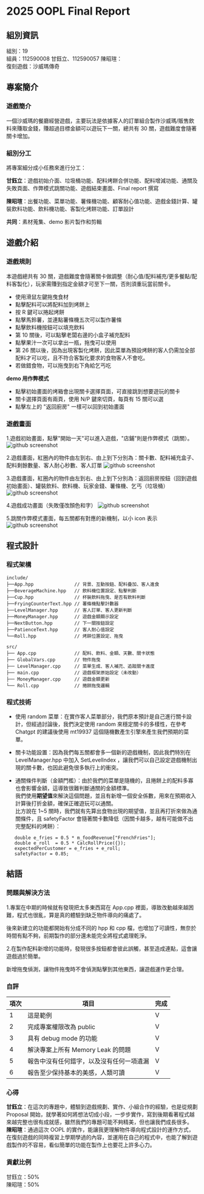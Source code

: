 # 2025 OOPL Final Report

## 組別資訊

組別：19  
組員：112590008 甘鈺立、112590057 陳昭瑄：  
復刻遊戲：沙威瑪傳奇

## 專案簡介

### 遊戲簡介
一個沙威瑪的餐廳經營遊戲，主要玩法是依據客人的訂單組合製作沙威瑪/販售飲料來賺取金錢，賺超過目標金額可以遊玩下一關，總共有 30 關，遊戲難度會隨著關卡增加。  

### 組別分工
將專案細分成小任務來進行分工：  

**甘鈺立**：遊戲初始介面、垃圾桶功能、配料烤餅合併功能、配料增減功能、通關及失敗頁面、作弊模式跳關功能、遊戲結束畫面、Final report 撰寫 

**陳昭瑄**：出餐功能、菜單功能、薯條機功能、顧客耐心值功能、遊戲金錢計算、罐裝飲料功能、飲料機功能、客製化烤餅功能、訂單設計  

**共同**：素材蒐集、demo 影片製作和剪輯

## 遊戲介紹
### 遊戲規則
本遊戲總共有 30 關，遊戲難度會隨著關卡做調整（耐心值/配料補充/更多餐點/配料客製化），玩家需賺到指定金額才可至下一關，否則須重玩當前關卡。
- 使用滑鼠左鍵拖曳食材
- 點擊配料可以將配料加到烤餅上
- 按 R 鍵可以捲起烤餅
- 點擊馬鈴薯，並連點薯條機五次可以製作薯條
- 點擊飲料機按鈕可以填充飲料
- 第 10 關後，可以點擊老闆右邊的小盒子補充配料
- 點擊果汁一次可以拿出一瓶，拖曳可以使用
- 第 26 關以後，因為出現客製化烤餅，因此菜單為預設烤餅的客人仍需加全部配料才可以吃，且不符合客製化要求的食物客人不會吃。
- 若做錯食物，可以拖曳到右下角給乞丐吃

**demo 用作弊模式**
- 點擊初始畫面的烤箱會出現關卡選擇頁面，可直接跳到想要遊玩的關卡
- 關卡選擇頁面有兩頁，使用 N/P 鍵來切頁，每頁有 15 關可以選
- 點擊左上的 "返回廚房" 一樣可以回到初始畫面

### 遊戲畫面

1.遊戲初始畫面，點擊"開始一天"可以進入遊戲，"店鋪"則是作弊模式（跳關）。
![github screenshot](https://raw.githubusercontent.com/yulikan/ShawarmaImage/master/homePage1.png)  

2.遊戲畫面，紅圈內的物件由左到右、由上到下分別為：關卡數、配料補充盒子、配料剩餘數量、客人耐心秒數、客人訂單
![github screenshot](https://raw.githubusercontent.com/yulikan/ShawarmaImage/master/GameScreenshot1.png)  

3.遊戲畫面，紅圈內的物件由左到右、由上到下分別為：返回廚房按鈕（回到遊戲初始畫面）、罐裝飲料、飲料機、玩家金錢、薯條機、乞丐（垃圾桶）
![github screenshot](https://raw.githubusercontent.com/yulikan/ShawarmaImage/master/GameScreenshot2.png)  

4.遊戲成功畫面（失敗僅改顏色和字）
![github screenshot](https://raw.githubusercontent.com/yulikan/ShawarmaImage/master/GameWinScreenshot.png) 

5.跳關作弊模式畫面，每五關都有對應的新機制，以小 icon 表示
![github screenshot](https://raw.githubusercontent.com/yulikan/ShawarmaImage/master/GameCheatScreenshot1.png) 

## 程式設計

### 程式架構
```text
include/  
├──App.hpp               // 背景、互動按鈕、配料疊加、客人進食
├──BeverageMachine.hpp   // 飲料機位置設定、點擊判斷
├──Cup.hpp               // 杯裝飲料拖曳、是否有飲料判斷
├──FryingCounterText.hpp // 薯條機點擊計數器  
├──LevelManager.hpp      // 客人訂單、客人更新判斷
├──MoneyManager.hpp      // 遊戲金額顯示設定
├──NextButton.hpp        // 下一關按鈕設定
├──PatienceText.hpp      // 客人耐心值設定
└──Roll.hpp              // 烤餅位置設定、拖曳

src/
├── App.cpp              // 配料、飲料、金額、天數、關卡狀態
├── GlobalVars.cpp       // 物件拖曳
├── LevelManager.cpp     // 菜單生成、客人補充、追蹤關卡進度
├── main.cpp             // 遊戲框架原始設定（未改動）
├── MoneyManager.cpp     // 遊戲金額更新
└── Roll.cpp             // 捲餅拖曳邏輯
```

### 程式技術
- 使用 random 菜單：在實作客人菜單部分，我們原本預計是自己進行關卡設計，但經過討論後，我們決定使用 random 來穩定關卡的多樣性，在參考 Chatgpt 的建議後使用 mt19937 這個隨機數產生引擎來產生我們預期的菜單。
- 關卡功能設置：因為我們每五關都會多一個新的遊戲機制，因此我們特別在 LevelManager.hpp 中加入 SetLevelIndex ，讓我們可以自己設定遊戲機制出現的關卡數，也因此避免很多執行上的衝突。

- 通關條件判斷（金額門檻）：由於我們的菜單是隨機的，且捲餅上的配料多寡也會影響金額，這導致很難判斷通關的金額標準。  
我們使用**期望值**來解決這個問題，並且有新增一個安全係數，用來在預期收入計算後打折金額，確保正確遊玩可以通關。  
比方說在 1~5 關時，我們就有先算出食物出現的期望值，並且再打折來做為通關條件，且 safetyFactor 會隨著關卡數降低（因關卡越多，越有可能做不出完整配料的烤餅）：  
```
   double e_fries = 0.5 * m_foodRevenue["FrenchFries"];  
   double e_roll  = 0.5 * CalcRollPrice({});
   expectedPerCustomer = e_fries + e_roll;
   safetyFactor = 0.85;
```


## 結語

### 問題與解決方法
1.專案在中期的時候就有發現把太多東西寫在 App.cpp 裡面，導致改動越來越困難，程式也很亂，算是真的體驗到缺乏物件導向的痛處了。  
  
後來新建立的功能都開始有分成不同的 hpp 和 cpp 檔，也增加了可讀性，無奈於時間有點不夠，前期製作的部分還未能完全將程式處理乾淨。

2.在製作配料新增的功能時，發現很多按鈕都會彼此誤觸，甚至造成連點，這會讓遊戲過於簡單。

新增拖曳偵測，讓物件拖曳時不會偵測點擊到其他東西，讓遊戲運作更合理。

### 自評

| 項次 | 項目                   | 完成 |
|------|------------------------|-------|
| 1    | 這是範例 |  V  |
| 2    | 完成專案權限改為 public |  V  |
| 3    | 具有 debug mode 的功能  |  V  |
| 4    | 解決專案上所有 Memory Leak 的問題  |  V  |
| 5    | 報告中沒有任何錯字，以及沒有任何一項遺漏  |  V  |
| 6    | 報告至少保持基本的美感，人類可讀  |  V  |

### 心得
**甘鈺立**：在這次的專題中，體驗到遊戲規劃、實作、小組合作的經驗，也是從規劃 Proposal 開始，就學著如何將想法切成小段，一步步實作，寫到後期看著程式越來越完整也很有成就感，雖然我們的專題可能不夠精美，但也讓我們成長很多。  
**陳昭瑄**：通過這次 OOPL 的實作，能讓我更理解物件導向程式設計的運作方式，在復刻遊戲的同時複習上學期學過的內容，並運用在自己的程式中，也能了解到遊戲製作的不容易，看似簡單的功能在製作上也要花上許多心力。

### 貢獻比例
甘鈺立：50%  
陳昭瑄：50%